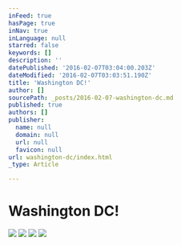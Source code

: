 ```yaml
---
inFeed: true
hasPage: true
inNav: true
inLanguage: null
starred: false
keywords: []
description: ''
datePublished: '2016-02-07T03:04:00.203Z'
dateModified: '2016-02-07T03:03:51.190Z'
title: 'Washington DC!'
author: []
sourcePath: _posts/2016-02-07-washington-dc.md
published: true
authors: []
publisher:
  name: null
  domain: null
  url: null
  favicon: null
url: washington-dc/index.html
_type: Article

---
```

# Washington DC!
![](https://s3-us-west-2.amazonaws.com/the-grid-img/p/e47789a05b6bd1fa312273d51c5b6f7ba38064ca.jpg)
![](https://s3-us-west-2.amazonaws.com/the-grid-img/p/91c6c08e1208eb4f4247f723095200737e6f6de7.jpg)
![](https://s3-us-west-2.amazonaws.com/the-grid-img/p/3a849e30e2b2d37323975778cb92bdd17bc6bddc.jpg)
![](https://s3-us-west-2.amazonaws.com/the-grid-img/p/48e19fa5dbd289a8eb308a7dd21a967a80d29f42.jpg)